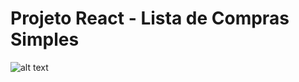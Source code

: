 # Projeto React - Lista de Compras Simples

 ![alt text](https://github.com/WilliamBarbosaWB/meu-primeiro-projeto/blob/ed54900177922582ec4460b07571e4780b2b0aed/Captura%20de%20Tela%202024-12-04%20a%CC%80s%2011.59.33.png)

